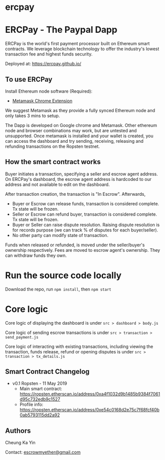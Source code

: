 # ercpay

# ERCPay - The Paypal Dapp
ERCPay is the world's first payment processor built on Ethereum smart contracts. We leverage blockchain technology to offer the industry's lowest transaction fee and highest funds security.

Deployed at: https://ercpay.github.io/

## To use ERCPay 

Install Ethereum node software (Required):

- [Metamask Chrome Extension](https://metamask.io/)

We suggest Metamask as they provide a fully synced Ethereum node and only takes 3 mins to setup. 

The Dapp is developed on Google chrome and Metamask. Other ethereum node and browser combinations may work, but are untested and unsupported. Once metamask is installed and your wallet is created, you can access the dashboard and try sending, receiving, releasing and refunding transactions on the Ropsten testnet.


## How the smart contract works

Buyer initiates a transaction, specifying a seller and escrow agent address. On ERCPay's dashboard, the escrow agent address is hardcoded to our address and not available to edit on the dashboard.

After transaction creation, the transaction is "In Escrow". Afterwards,

- Buyer or Escrow can release funds, transaction is considered complete. Tx state will be frozen.
- Seller or Escrow can refund buyer, transaction is considered complete. Tx state will be frozen.
- Buyer or Seller can raise dispute resolution. Raising dispute resolution is for records purpose (we can track % of disputes for each buyer/seller). 
- No other party can modify state of transaction.


Funds when released or refunded, is moved under the seller/buyer's ownership respectively. Fees are moved to escrow agent's ownership. They can withdraw funds they own.


# Run the source code locally

Download the repo, run ```npm install```,  then ```npm start```

# Core logic

Core logic of displaying the dashboard is under ```src > dashboard > body.js```

Core logic of sending escrow transactions is under ```src > transaction > send_payment.js```

Core logic of interacting with existing transactions, including viewing the transaction, funds release, refund or opening disputes is under  ```src > transaction > tx_details.js```


## Smart Contract Changelog

* v0.1 Ropsten - 11 May 2019
  - Main smart contract: https://ropsten.etherscan.io/address/0xa4f1032d9b1485b9384f7061d95c732edb9c1527
  - Profile info: https://ropsten.etherscan.io/address/0xe54c0168d2e75c7f68fcf40b0ab5793115dd2a92

 

## Authors

Cheung Ka Yin 

Contact: escrowmyether@gmail.com
